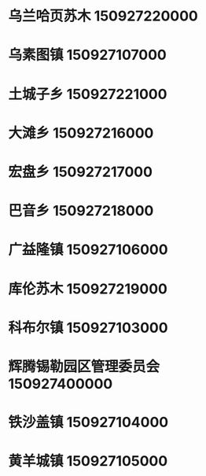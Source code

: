 # 乌兰哈页苏木 150927220000
# 乌素图镇 150927107000
# 土城子乡 150927221000
# 大滩乡 150927216000
# 宏盘乡 150927217000
# 巴音乡 150927218000
# 广益隆镇 150927106000
# 库伦苏木 150927219000
# 科布尔镇 150927103000
# 辉腾锡勒园区管理委员会 150927400000
# 铁沙盖镇 150927104000
# 黄羊城镇 150927105000
